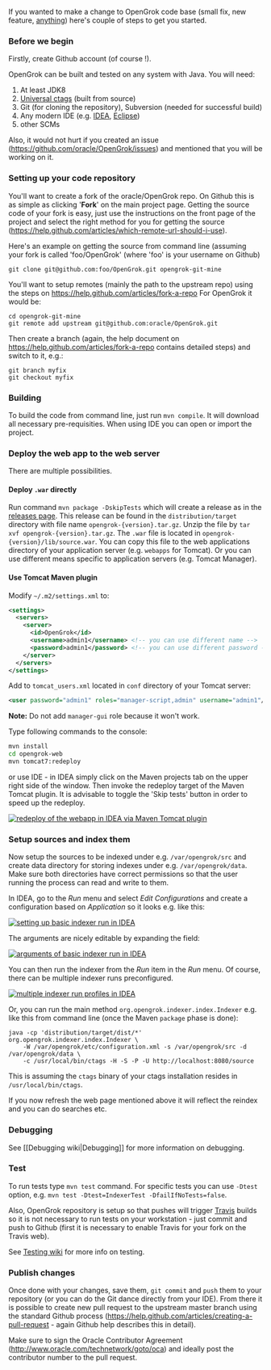 If you wanted to make a change to OpenGrok code base (small fix, new feature, [anything](https://github.com/opengrok/opengrok/issues?q=is%3Aopen+is%3Aissue+label%3A%22help+wanted%22)) here's couple of steps to get you started.

### Before we begin

Firstly, create Github account (of course !).

OpenGrok can be built and tested on any system with Java. You will need:

1. At least JDK8
1. [Universal ctags](https://github.com/universal-ctags) (built from source)
1. Git (for cloning the repository), Subversion (needed for successful build)
1. Any modern IDE (e.g. [IDEA](https://www.jetbrains.com/idea/), [Eclipse](http://www.eclipse.org/downloads/packages/))
1. other SCMs 

Also, it would not hurt if you created an issue (https://github.com/oracle/OpenGrok/issues) and mentioned that you will be working on it.

### Setting up your code repository

You'll want to create a fork of the oracle/OpenGrok repo. On Github this is as simple as clicking '**Fork**' on the main project page. Getting the source code of your fork is easy, just use the instructions on the front page of the project and select the right method for you for getting the source (https://help.github.com/articles/which-remote-url-should-i-use).

Here's an example on getting the source from command line (assuming your fork is called 'foo/OpenGrok' (where 'foo' is your username on Github)

```
git clone git@github.com:foo/OpenGrok.git opengrok-git-mine
```

You'll want to setup remotes (mainly the path to the upstream repo) using the steps on https://help.github.com/articles/fork-a-repo For OpenGrok it would be:

```
cd opengrok-git-mine
git remote add upstream git@github.com:oracle/OpenGrok.git
```

Then create a branch (again, the help document on https://help.github.com/articles/fork-a-repo contains detailed steps) and switch to it, e.g.:

```
git branch myfix
git checkout myfix
```

### Building

To build the code from command line, just run `mvn compile`. It will download all necessary pre-requisities. When using IDE you can open or import the project.

### Deploy the web app to the web server

There are multiple possibilities.

#### Deploy `.war` directly

Run command `mvn package -DskipTests` which will create a release as in the [releases page](https://github.com/oracle/opengrok/releases). This release can be found in the `distribution/target` directory with file name `opengrok-{version}.tar.gz`. Unzip the file by `tar xvf opengrok-{version}.tar.gz`. The `.war` file is located in `opengrok-{version}/lib/source.war`. You can copy this file to the web applications directory of your application server (e.g. `webapps` for Tomcat). Or you can use different means specific to application servers (e.g. Tomcat Manager).

#### Use Tomcat Maven plugin

Modify `~/.m2/settings.xml` to:
```xml
<settings>
  <servers>
    <server>
      <id>OpenGrok</id>
      <username>admin1</username> <!-- you can use different name -->
      <password>admin1</password> <!-- you can use different password -->
    </server>
  </servers>
</settings>
```

Add to `tomcat_users.xml` located in `conf` directory of your Tomcat server:
```xml
<user password="admin1" roles="manager-script,admin" username="admin1"/>
```

**Note:** Do not add `manager-gui` role because it won't work.

Type following commands to the console:
```bash
mvn install
cd opengrok-web
mvn tomcat7:redeploy
```

or use IDE - in IDEA simply click on the Maven projects tab on the upper right side of the window. Then invoke the redeploy target of the Maven Tomcat plugin. It is advisable to toggle the 'Skip tests' button in order to speed up the redeploy.

[![redeploy of the webapp in IDEA via Maven Tomcat plugin](images/IDEA-tomcat_redeploy.png)](images/IDEA-tomcat_redeploy.png)

### Setup sources and index them

Now setup the sources to be indexed under e.g. `/var/opengrok/src` and create data directory for storing indexes under e.g. `/var/opengrok/data`. Make sure both directories have correct permissions so that the user running the process can read and write to them.

In IDEA, go to the _Run_ menu and select _Edit Configurations_ and create a configuration based on _Application_ so it looks e.g. like this:

[![setting up basic indexer run in IDEA](images/IDEA-basic_indexer_run.png)](images/IDEA-basic_indexer_run.png)

The arguments are nicely editable by expanding the field:

[![arguments of basic indexer run in IDEA](images/IDEA-simple_indexer_run_example.png)](images/IDEA-simple_indexer_run_example.png)

You can then run the indexer from the _Run_ item in the _Run_ menu. Of course, there can be multiple indexer runs preconfigured.

[![multiple indexer run profiles in IDEA](images/IDEA-multiple_run_profiles.png)](images/IDEA-multiple_run_profiles.png)

Or, you can run the main method `org.opengrok.indexer.index.Indexer` e.g. like this from command line (once the Maven `package` phase is done):
```
java -cp 'distribution/target/dist/*' org.opengrok.indexer.index.Indexer \
    -W /var/opengrok/etc/configuration.xml -s /var/opengrok/src -d /var/opengrok/data \
    -c /usr/local/bin/ctags -H -S -P -U http://localhost:8080/source
```

This is assuming the `ctags` binary of your ctags installation resides in `/usr/local/bin/ctags`.

If you now refresh the web page mentioned above it will reflect the reindex and you can do searches etc.

### Debugging

See [[Debugging wiki|Debugging]] for more information on debugging.

### Test

To run tests type `mvn test` command. For specific tests you can use `-Dtest` option, e.g. `mvn test -Dtest=IndexerTest -DfailIfNoTests=false`.

Also, OpenGrok repository is setup so that pushes will trigger [Travis](https://travis-ci.org) builds so it is not necessary to run tests on your workstation - just commit and push to Github (first it is necessary to enable Travis for your fork on the Travis web).

See [Testing wiki](https://github.com/oracle/opengrok/wiki/Testing) for more info on testing.

### Publish changes

Once done with your changes, save them, `git commit` and `push` them to your repository (or you can do the Git dance directly from your IDE). From there it is possible to create new pull request to the upstream master branch using the standard Github process (https://help.github.com/articles/creating-a-pull-request - again Github help describes this in detail).

Make sure to sign the Oracle Contributor Agreement (http://www.oracle.com/technetwork/goto/oca) and ideally post the contributor number to the pull request.